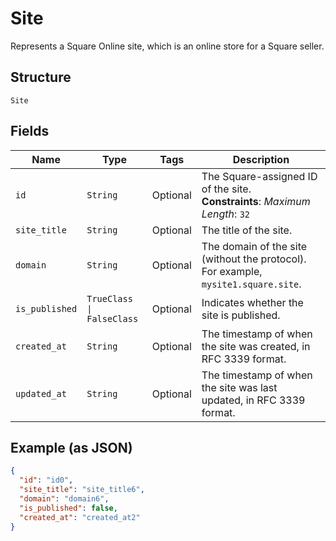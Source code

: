 
# Site

Represents a Square Online site, which is an online store for a Square seller.

## Structure

`Site`

## Fields

| Name | Type | Tags | Description |
|  --- | --- | --- | --- |
| `id` | `String` | Optional | The Square-assigned ID of the site.<br>**Constraints**: *Maximum Length*: `32` |
| `site_title` | `String` | Optional | The title of the site. |
| `domain` | `String` | Optional | The domain of the site (without the protocol). For example, `mysite1.square.site`. |
| `is_published` | `TrueClass \| FalseClass` | Optional | Indicates whether the site is published. |
| `created_at` | `String` | Optional | The timestamp of when the site was created, in RFC 3339 format. |
| `updated_at` | `String` | Optional | The timestamp of when the site was last updated, in RFC 3339 format. |

## Example (as JSON)

```json
{
  "id": "id0",
  "site_title": "site_title6",
  "domain": "domain6",
  "is_published": false,
  "created_at": "created_at2"
}
```

